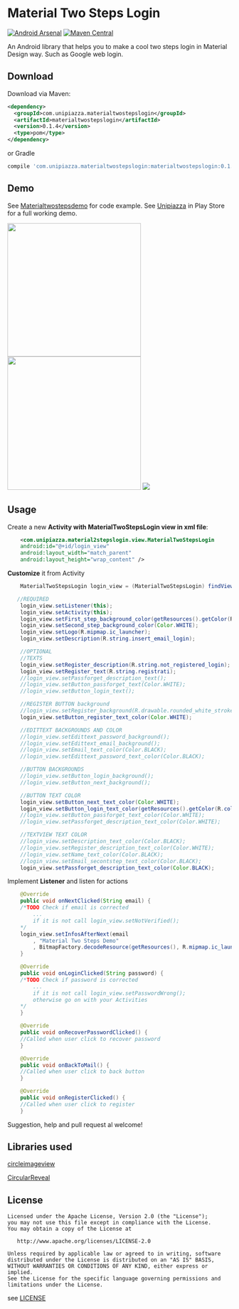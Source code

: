 Material Two Steps Login
======

[![Android Arsenal](https://img.shields.io/badge/Android%20Arsenal-unipiazza--android--twostepslogin-green.svg?style=true)](https://android-arsenal.com/details/1/4244)
[![Maven Central](https://maven-badges.herokuapp.com/maven-central/com.unipiazza.materialtwostepslogin/materialtwostepslogin/badge.svg)](https://maven-badges.herokuapp.com/maven-central/com.unipiazza.materialtwostepslogin/materialtwostepslogin)


An Android library that helps you to make a cool two steps login in Material Design way. Such as Google web login.

Download
--------

Download via Maven:

```xml
<dependency>
  <groupId>com.unipiazza.materialtwostepslogin</groupId>
  <artifactId>materialtwostepslogin</artifactId>
  <version>0.1.4</version>
  <type>pom</type>
</dependency>
```

or Gradle

```groovy
compile 'com.unipiazza.materialtwostepslogin:materialtwostepslogin:0.1.4'
```

Demo
-------------
See [Materialtwostepsdemo](https://github.com/unipiazza/unipiazza-android-twostepslogin/tree/master/materialtwostepsdemo) for code example.
See [Unipiazza](https://play.google.com/store/apps/details?id=com.unipiazza.utentiapp) in Play Store for a full working demo.

<img src="https://github.com/unipiazza/unipiazza-android-twostepslogin/blob/master/art/demo1.png" width="300">
<img src="https://github.com/unipiazza/unipiazza-android-twostepslogin/blob/master/art/demo2.png" width="300">


<img src="https://github.com/unipiazza/unipiazza-android-twostepslogin/blob/master/art/demo.gif">

Usage
-------------
Create a new **Activity with MaterialTwoStepsLogin view in xml file**:

```xml
	<com.unipiazza.material2stepslogin.view.MaterialTwoStepsLogin
	android:id="@+id/login_view"
	android:layout_width="match_parent"
	android:layout_height="wrap_content" />
```

**Customize** it from Activity

```java
	MaterialTwoStepsLogin login_view = (MaterialTwoStepsLogin) findViewById(R.id.login_view);

   //REQUIRED
    login_view.setListener(this);
    login_view.setActivity(this);
    login_view.setFirst_step_background_color(getResources().getColor(R.color.colorPrimary));
    login_view.setSecond_step_background_color(Color.WHITE);
    login_view.setLogo(R.mipmap.ic_launcher);
    login_view.setDescription(R.string.insert_email_login);

    //OPTIONAL
    //TEXTS
    login_view.setRegister_description(R.string.not_registered_login);
    login_view.setRegister_text(R.string.registrati);
    //login_view.setPassforget_description_text();
    //login_view.setButton_passforget_text(Color.WHITE);
    //login_view.setButton_login_text();

    //REGISTER BUTTON background
    //login_view.setRegister_background(R.drawable.rounded_white_stroke_button);
    login_view.setButton_register_text_color(Color.WHITE);

    //EDITTEXT BACKGROUNDS AND COLOR
    //login_view.setEdittext_password_background();
    //login_view.setEdittext_email_background();
    //login_view.setEmail_text_color(Color.BLACK);
    //login_view.setEdittext_password_text_color(Color.BLACK);

    //BUTTON BACKGROUNDS
    //login_view.setButton_login_background();
    //login_view.setButton_next_background();

    //BUTTON TEXT COLOR
    login_view.setButton_next_text_color(Color.WHITE);
    login_view.setButton_login_text_color(getResources().getColor(R.color.colorPrimary));
    //login_view.setButton_passforget_text_color(Color.WHITE);
    //login_view.setPassforget_description_text_color(Color.WHITE);

    //TEXTVIEW TEXT COLOR
    //login_view.setDescription_text_color(Color.BLACK);
    //login_view.setRegister_description_text_color(Color.WHITE);
    //login_view.setName_text_color(Color.BLACK);
    //login_view.setEmail_secontstep_text_color(Color.BLACK);
    login_view.setPassforget_description_text_color(Color.BLACK);
```

Implement **Listener** and listen for actions


```java
	@Override
	public void onNextClicked(String email) {
	/*TODO Check if email is corrected
	    ...
	    if it is not call login_view.setNotVerified();
	*/
	login_view.setInfosAfterNext(email
		, "Material Two Steps Demo"
		, BitmapFactory.decodeResource(getResources(), R.mipmap.ic_launcher));
	}

	@Override
	public void onLoginClicked(String password) {
	/*TODO Check if password is corrected
	    ...
	    if it is not call login_view.setPasswordWrong();
	    otherwise go on with your Activities
	*/
	}

	@Override
	public void onRecoverPasswordClicked() {
	//Called when user click to recover password
	}

	@Override
	public void onBackToMail() {
	//Called when user click to back button
	}

	@Override
	public void onRegisterClicked() {
	//Called when user click to register
	}
```

Suggestion, help and pull request al welcome!

Libraries used
-------
[circleimageview](https://github.com/hdodenhof/CircleImageView)

[CircularReveal](https://github.com/ozodrukh/CircularReveal)

License
-------

    Licensed under the Apache License, Version 2.0 (the "License");
    you may not use this file except in compliance with the License.
    You may obtain a copy of the License at

       http://www.apache.org/licenses/LICENSE-2.0

    Unless required by applicable law or agreed to in writing, software
    distributed under the License is distributed on an "AS IS" BASIS,
    WITHOUT WARRANTIES OR CONDITIONS OF ANY KIND, either express or implied.
    See the License for the specific language governing permissions and
    limitations under the License.

see [LICENSE](https://github.com/unipiazza/unipiazza-android-twostepslogin/blob/master/LICENSE)


